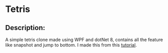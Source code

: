 # Tetris 
## Description:
A simple tetris clone made using WPF and dotNet 8, contains all the feature like snapshot and jump to bottom.
I made this from this [tutorial](https://www.youtube.com/watch?v=jcUctrLC-7M&list=PLFk1_lkqT8MZIdAd8b-rBm1HO8-bM0d05&index=1).